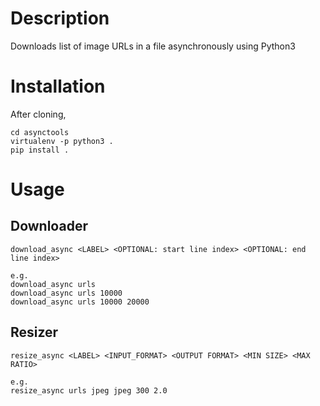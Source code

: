 # Description

Downloads list of image URLs in a file asynchronously using Python3

# Installation

After cloning,

```
cd asynctools
virtualenv -p python3 .
pip install .
```

# Usage


## Downloader
```
download_async <LABEL> <OPTIONAL: start line index> <OPTIONAL: end line index>

e.g.
download_async urls
download_async urls 10000
download_async urls 10000 20000
```

## Resizer
```
resize_async <LABEL> <INPUT_FORMAT> <OUTPUT FORMAT> <MIN SIZE> <MAX RATIO>

e.g.
resize_async urls jpeg jpeg 300 2.0
```
